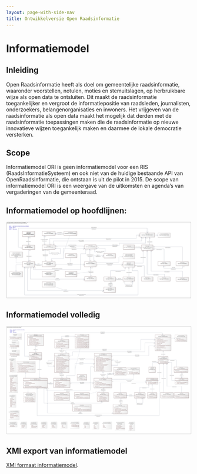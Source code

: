 ```yaml
---
layout: page-with-side-nav
title: Ontwikkelversie Open Raadsinformatie
---
```


# Informatiemodel

## Inleiding
Open Raadsinformatie heeft als doel om gemeentelijke raadsinformatie, waaronder voorstellen, notulen, moties en stemuitslagen, op herbruikbare wijze als open data te ontsluiten. Dit maakt de raadsinformatie toegankelijker en vergroot de informatiepositie van raadsleden, journalisten, onderzoekers, belangenorganisaties en inwoners. Het vrijgeven van de raadsinformatie als open data maakt het mogelijk dat derden met de raadsinformatie toepassingen maken die de raadsinformatie op nieuwe innovatieve wijzen toegankelijk maken en daarmee de lokale democratie versterken.  

<!-- ## Doel

Het gaat hierbij om de semantiek en samenhang. De uitwerking naar een [technisch model](./Uitwisselingsmodel.md) is in een ander diagram uitgewerkt. In een technisch model kunnen andere keuzes gemaakt worden in de samenstelling van objecten (resources) en eigenschappen hiervan.

De [Catalogus](./Catalogus03-2021.html) geeft gedetailleerd inzicht in het informatiemodel. -->
## Scope

Informatiemodel ORI is geen informatiemodel voor een RIS (RaadsInformatieSysteem) en ook niet van de huidige bestaande API van OpenRaadsinformatie, die ontstaan is uit de pilot in 2015. De scope van informatiemodel ORI is een weergave van de uitkomsten en agenda’s van vergaderingen van de gemeenteraad.

## Informatiemodel op hoofdlijnen:

<img src="./Open%20Raads-%20en%20StatenInformatie%20op%20hoofdlijnen.png" alt=" Informatiemodel Open Raadsinformatie op hoofdlijnen" width="1000"/>


## Informatiemodel volledig

<img src="./Open%20Raads-%20en%20StatenInformatie%20volledig.png" alt=" Informatiemodel Open Raadsinformatie volledig" width="1000"/>

## XMI export van informatiemodel
[XMI formaat informatiemodel](https://github.com/VNG-Realisatie/ODS-Open-Raadsinformatie/blob/master/docs/Open%20Raads-en%20Staten%20Informatie.zip).